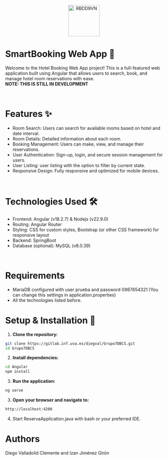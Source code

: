 <p align="center">
<img src="https://i.ibb.co/Fq8SXJd/RBDD9VN.png" alt="RBDD9VN" width="100">
</p>

# SmartBooking Web App 🏨
Welcome to the Hotel Booking Web App project! This is a full-featured web application built using Angular that allows users to search, book, and manage hotel room reservations with ease.
<br>
**NOTE: THIS IS STILL IN DEVELOPMENT**

<br>

# Features ✨
- Room Search: Users can search for available rooms based on hotel and date interval.
- Room Details: Detailed information about each room.
- Booking Management: Users can make, view, and manage their reservations.
- User Authentication: Sign-up, login, and secure session management for users.
- User Listing: user listing with the option to filter by current state.
- Responsive Design: Fully responsive and optimized for mobile devices.


<br>

# Technologies Used 🛠️
- Frontend: Angular (v18.2.7) & Nodejs (v22.9.0)
- Routing: Angular Router
- Styling: CSS for custom styles, Bootstrap (or other CSS framework) for responsive layout
- Backend: SpringBoot
- Database (optional): MySQL (v8.0.39)

<br>

# Requirements
- MariaDB configured with user prueba and password 0987654321 (You can change this settings in application.properties)
- All the technologies listed before.

# Setup & Installation 🚀
1. **Clone the repository:**
```bash
git clone https://gitlab.inf.uva.es/diegval/Grupo7DBCS.git
cd Grupo7DBCS
```
2. **Install dependencies:**
```bash
cd Angular
npm install
```
3. **Run the application:**
```bash
ng serve
```
3. **Open your browser and navigate to:**
```bash
http://localhost:4200
```
4. Start ReservaApplication.java with bash or your preferred IDE.

# Authors
Diego Valladolid Clemente and Izan Jiménez Girón
